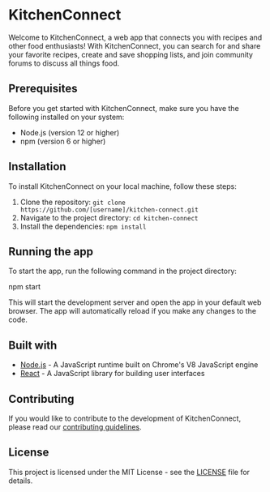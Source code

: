 # KitchenConnect

Welcome to KitchenConnect, a web app that connects you with recipes and other food enthusiasts! With KitchenConnect, you can search for and share your favorite recipes, create and save shopping lists, and join community forums to discuss all things food.

## Prerequisites

Before you get started with KitchenConnect, make sure you have the following installed on your system:

- Node.js (version 12 or higher)
- npm (version 6 or higher)

## Installation

To install KitchenConnect on your local machine, follow these steps:

1. Clone the repository: `git clone https://github.com/[username]/kitchen-connect.git`
2. Navigate to the project directory: `cd kitchen-connect`
3. Install the dependencies: `npm install`

## Running the app

To start the app, run the following command in the project directory:

npm start


This will start the development server and open the app in your default web browser. The app will automatically reload if you make any changes to the code.

## Built with

- [Node.js](https://nodejs.org/) - A JavaScript runtime built on Chrome's V8 JavaScript engine
- [React](https://reactjs.org/) - A JavaScript library for building user interfaces

## Contributing

If you would like to contribute to the development of KitchenConnect, please read our [contributing guidelines](CONTRIBUTING.md).

## License

This project is licensed under the MIT License - see the [LICENSE](LICENSE) file for details.
